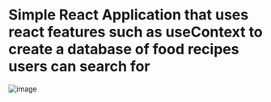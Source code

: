 <h1>Simple React Application that uses react features such as useContext to create a database of food recipes users can search for</h1>

![image](https://user-images.githubusercontent.com/98666468/205460050-db24a6d1-4de6-4d4e-9cd2-4af0f49a87cb.png)



<div>

